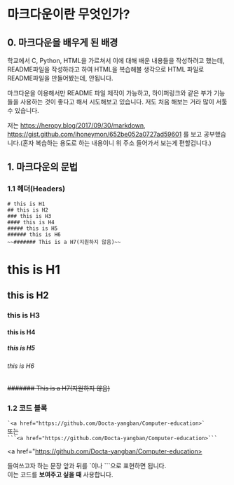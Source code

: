 마크다운이란 무엇인가?
======================
## 0. 마크다운을 배우게 된 배경

학교에서 C, Python, HTML을 가르쳐서 이에 대해 배운 내용들을 작성하려고 했는데, README파일을 작성하라고 하여 HTML을 복습해볼 생각으로 HTML 파일로 README파일을 만들어봤는데, 안됩니다.

마크다운을 이용해서만 README 파일 제작이 가능하고, 하이퍼링크와 같은 부가 기능들을 사용하는 것이 좋다고 해서 시도해보고 있습니다.
저도 처음 해보는 거라 많이 서툴 수 있습니다.

저는 <https://heropy.blog/2017/09/30/markdown>, <https://gist.github.com/ihoneymon/652be052a0727ad59601> 를 보고 공부했습니다.(혼자 복습하는 용도로 하는 내용이니 위 주소 들어가서 보는게 편할겁니다.)

## 1. 마크다운의 문법
### 1.1 헤더(Headers)

```
# this is H1
## this is H2
### this is H3
#### this is H4
##### this is H5
###### this is H6
~~####### This is a H7(지원하지 않음)~~
```

# this is H1
## this is H2
### this is H3
#### this is H4
##### this is H5
###### this is H6
~~####### This is a H7(지원하지 않음)~~

### 1.2 코드 블록
``` `<a href="https://github.com/Docta-yangban/Computer-education>` ```   
또는   
` ```<a href="https://github.com/Docta-yangban/Computer-education>``` `

<a href="https://github.com/Docta-yangban/Computer-education>   

들여쓰고자 하는 문장 앞과 뒤를 `이나 ```으로 표현하면 됩니다.   
이는 코드를 **보여주고 싶을 때** 사용합니다.